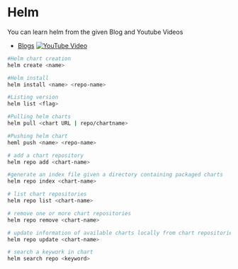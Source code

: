 # Helm
You can learn helm from the given Blog and Youtube Videos
- [Blogs](https://blogs.kaiwalyakoparkar.com/what-is-helm)
[![YouTube Video](https://img.youtube.com/vi/fw97GL6LHhg/hqdefault.jpg)](https://youtu.be/fw97GL6LHhg) 

```bash
#Helm chart creation
helm create <name>

#Helm install
helm install <name> <repo-name>

#Listing version
helm list <flag>

#Pulling helm charts
helm pull <chart URL | repo/chartname>

#Pushing helm chart
heml push <name> <repo-name>

# add a chart repository
helm repo add <chart-name> 

#generate an index file given a directory containing packaged charts
helm repo index <chart-name> 

# list chart repositories
helm repo list <chart-name> 

# remove one or more chart repositories
helm repo remove <chart-name> 

# update information of available charts locally from chart repositories
helm repo update <chart-name> 

# search a keywork in chart
helm search repo <keyword>
```




